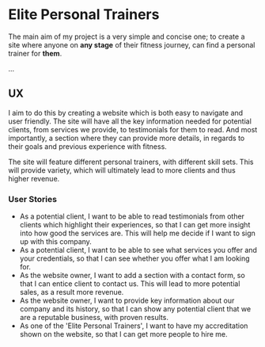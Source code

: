 # Elite Personal Trainers

The main aim of my project is a very simple and concise one; to create a site where anyone on **any stage** of their fitness
journey, can find a personal trainer for **them**. 

...
## UX
 
I aim to do this by creating a website which is both easy to navigate and user friendly. The site will have all the key information needed for potential clients, from services we provide, to testimonials for them to read. And most importantly, a section where they can provide more details, in regards to their goals and previous experience with fitness.

The site will feature different personal trainers, with different skill sets.
This will provide variety, which will ultimately lead to more clients and thus higher revenue.

### User Stories

- As a potential client, I want to be able to read testimonials from other clients which highlight their experiences, so that I can get more insight into how good the services are. 
  This will help me decide if I want to sign up with this company.
- As a potential client, I want to be able to see what services you offer and your credentials, so that I can see whether you offer what I am looking for.
- As the website owner, I want to add a section with a contact form, so that I can entice client to contact us. This will lead to more potential sales, as a result more revenue.
- As the website owner, I want to provide key information about our company and its history, so that I can show any potential client that we are a reputable business, with proven results.
- As one of the 'Elite Personal Trainers', I want to have my accreditation shown on the website, so that I can get more people to hire me.

